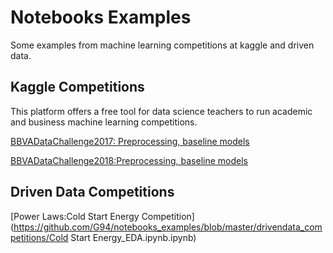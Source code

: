 # Notebooks Examples
 Some examples from machine learning competitions at kaggle and driven data.
 
 
 ## Kaggle Competitions
 This platform offers a free tool for data science teachers to run academic and business machine learning competitions.
 
[BBVADataChallenge2017: Preprocessing, baseline models](https://github.com/G94/notebooks_examples/blob/master/Kaggle_competitions/bbvadatachallenge2017_notebook.ipynb)




[BBVADataChallenge2018:Preprocessing, baseline models](https://github.com/G94/notebooks_examples/blob/master/Kaggle_competitions/bbvadatachallenge2018_notebook.ipynb)

## Driven Data Competitions
[Power Laws:Cold Start Energy Competition](https://github.com/G94/notebooks_examples/blob/master/drivendata_competitions/Cold Start Energy_EDA.ipynb.ipynb)

